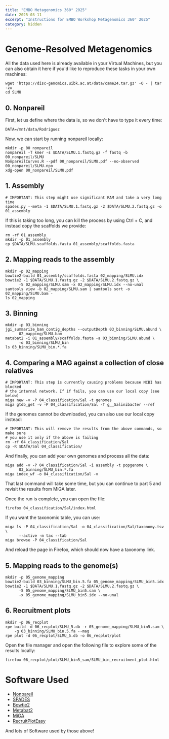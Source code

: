 ```yaml
---
title: "EMBO Metagenomics 360° 2025"
date: 2025-03-11
excerpt: "Instructions for EMBO Workshop Metagenomics 360° 2025"
category: hidden
---
```


Genome-Resolved Metagenomics
============================


All the data used here is already available in your Virtual Machines,
but you can also obtain it here if you'd like to reproduce these tasks
in your own machines:

```
wget 'https://disc-genomics.uibk.ac.at/data/came24.tar.gz' -O - | tar -zx
cd SLMU
```

## 0. Nonpareil

First, let us define where the data is, so we don't have to type it
every time:

```
DATA=/mnt/data/Rodriguez
```

Now, we can start by running nonpareil locally:

```
mkdir -p 00_nonpareil
nonpareil -T kmer -s $DATA/SLMU.1.fastq.gz -f fastq -b 00_nonpareil/SLMU
NonpareilCurves.R --pdf 00_nonpareil/SLMU.pdf --no-observed 00_nonpareil/SLMU.npo
xdg-open 00_nonpareil/SLMU.pdf
```

## 1. Assembly

```
# IMPORTANT: This step might use significant RAM and take a very long time
spades.py --meta -1 $DATA/SLMU.1.fastq.gz -2 $DATA/SLMU.2.fastq.gz -o 01_assembly
```

If this is taking too long, you can kill the process by using Ctrl + C,
and instead copy the scaffolds we provide:

```
rm -rf 01_assembly
mkdir -p 01_assembly
cp $DATA/SLMU.scaffolds.fasta 01_assembly/scaffolds.fasta
```


## 2. Mapping reads to the assembly

```
mkdir -p 02_mapping
bowtie2-build 01_assembly/scaffolds.fasta 02_mapping/SLMU.idx
bowtie2 -1 $DATA/SLMU.1.fastq.gz -2 $DATA/SLMU.2.fastq.gz \
      -S 02_mapping/SLMU.sam -x 02_mapping/SLMU.idx --no-unal
samtools view -b 02_mapping/SLMU.sam | samtools sort -o 02_mapping/SLMU.bam -
ls 02_mapping
```


## 3. Binning

```
mkdir -p 03_binning
jgi_summarize_bam_contig_depths --outputDepth 03_binning/SLMU.abund \
      02_mapping/SLMU.bam
metabat2 -i 01_assembly/scaffolds.fasta -a 03_binning/SLMU.abund \
      -o 03_binning/SLMU_bin
ls 03_binning/SLMU_bin.*.fa
```


## 4. Comparing a MAG against a collection of close relatives

```
# IMPORTANT: This step is currently causing problems because NCBI has blocked
# the internal network. If if fails, you can use our local copy (see below)
miga new -v -P 04_classification/Sal -t genomes
miga gtdb_get -v -P 04_classification/Sal -T g__Salinibacter --ref
```

If the genomes cannot be downloaded, you can also use our local copy instead:

```
# IMPORTANT: This will remove the results from the above commands, so make sure
# you use it only if the above is failing
rm -rf 04_classification/Sal
cp -R $DATA/Sal 04_classification/
```

And finally, you can add your own genomes and process all the data:

```
miga add -v -P 04_classification/Sal -i assembly -t popgenome \
      03_binning/SLMU_bin.*.fa
miga index_wf -o 04_classification/Sal -v
```

That last command will take some time, but you can continue to
part 5 and revisit the results from MiGA later.

Once the run is complete, you can open the file:

```
firefox 04_classification/Sal/index.html
```

If you want the taxonomic table, you can use:

```
miga ls -P 04_classification/Sal -o 04_classification/Sal/taxonomy.tsv \
      --active -m tax --tab
miga browse -P 04_classification/Sal
```

And reload the page in Firefox, which should now have a taxonomy link.


## 5. Mapping reads to the genome(s)

```
mkdir -p 05_genome_mapping
bowtie2-build 03_binning/SLMU_bin.5.fa 05_genome_mapping/SLMU_bin5.idx
bowtie2 -1 $DATA/SLMU.1.fastq.gz -2 $DATA/SLMU.2.fastq.gz \
      -S 05_genome_mapping/SLMU_bin5.sam \
      -x 05_genome_mapping/SLMU_bin5.idx --no-unal
```


## 6. Recruitment plots

```
mkdir -p 06_recplot
rpe build -d 06_recplot/SLMU_5.db -r 05_genome_mapping/SLMU_bin5.sam \
    -g 03_binning/SLMU_bin.5.fa --mag
rpe plot -d 06_recplot/SLMU_5.db -o 06_recplot/plot
```

Open the file manager and open the following file to explore some of the results
locally:

```
firefox 06_recplot/plot/SLMU_bin5_sam/SLMU_bin_recruitment_plot.html
```


Software Used
=============

- [Nonpareil](https://github.com/lmrodriguezr/nonpareil)
- [SPADES](https://github.com/ablab/spades)
- [Bowtie2](https://github.com/BenLangmead/bowtie2)
- [Metabat2](https://bitbucket.org/berkeleylab/metabat)
- [MiGA](https://github.com/bio-miga/miga)
- [RecruitPlotEasy](https://github.com/KGerhardt/RecruitPlotEasy)

And lots of Software used by those above!

